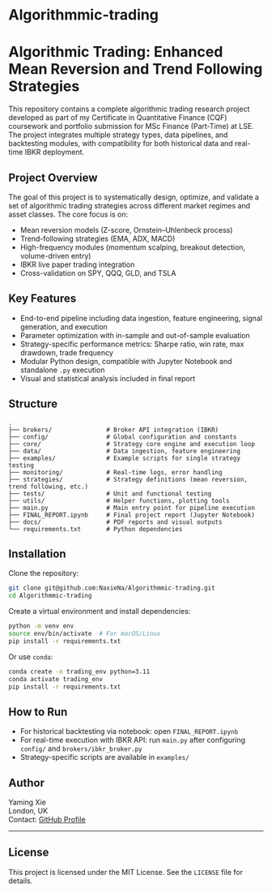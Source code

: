 # Algorithmmic-trading
# Algorithmic Trading: Enhanced Mean Reversion and Trend Following Strategies

This repository contains a complete algorithmic trading research project developed as part of my Certificate in Quantitative Finance (CQF) coursework and portfolio submission for MSc Finance (Part-Time) at LSE. The project integrates multiple strategy types, data pipelines, and backtesting modules, with compatibility for both historical data and real-time IBKR deployment.

## Project Overview

The goal of this project is to systematically design, optimize, and validate a set of algorithmic trading strategies across different market regimes and asset classes. The core focus is on:

- Mean reversion models (Z-score, Ornstein–Uhlenbeck process)
- Trend-following strategies (EMA, ADX, MACD)
- High-frequency modules (momentum scalping, breakout detection, volume-driven entry)
- IBKR live paper trading integration
- Cross-validation on SPY, QQQ, GLD, and TSLA

## Key Features

- End-to-end pipeline including data ingestion, feature engineering, signal generation, and execution
- Parameter optimization with in-sample and out-of-sample evaluation
- Strategy-specific performance metrics: Sharpe ratio, win rate, max drawdown, trade frequency
- Modular Python design, compatible with Jupyter Notebook and standalone `.py` execution
- Visual and statistical analysis included in final report

## Structure

```
.
├── brokers/               # Broker API integration (IBKR)
├── config/                # Global configuration and constants
├── core/                  # Strategy core engine and execution loop
├── data/                  # Data ingestion, feature engineering
├── examples/              # Example scripts for single strategy testing
├── monitoring/            # Real-time logs, error handling
├── strategies/            # Strategy definitions (mean reversion, trend following, etc.)
├── tests/                 # Unit and functional testing
├── utils/                 # Helper functions, plotting tools
├── main.py                # Main entry point for pipeline execution
├── FINAL_REPORT.ipynb     # Final project report (Jupyter Notebook)
├── docs/                  # PDF reports and visual outputs
└── requirements.txt       # Python dependencies
```

## Installation

Clone the repository:

```bash
git clone git@github.com:NaxieNa/Algorithmmic-trading.git
cd Algorithmmic-trading
```

Create a virtual environment and install dependencies:

```bash
python -m venv env
source env/bin/activate  # For macOS/Linux
pip install -r requirements.txt
```

Or use `conda`:

```bash
conda create -n trading_env python=3.11
conda activate trading_env
pip install -r requirements.txt
```

## How to Run

- For historical backtesting via notebook: open `FINAL_REPORT.ipynb`
- For real-time execution with IBKR API: run `main.py` after configuring `config/` and `brokers/ibkr_broker.py`
- Strategy-specific scripts are available in `examples/`



## Author

Yaming Xie  
London, UK   
Contact: [GitHub Profile](https://github.com/NaxieNa)

---

## License

This project is licensed under the MIT License. See the `LICENSE` file for details.
